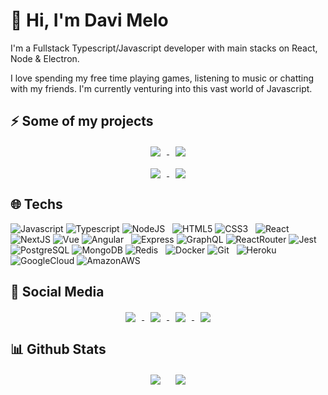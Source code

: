 # 👋 Hi, I'm Davi Melo

I'm a Fullstack Typescript/Javascript developer with main stacks on React, Node & Electron.

I love spending my free time playing games, listening to music or chatting with my friends. I'm currently venturing into this vast world of Javascript.

## ⚡ Some of my projects

<div align="center">
    <a href="https://github.com/DaviZMelo/waclone-api">
    <img align="center" src="https://github-readme-stats.vercel.app/api/pin/?username=DaviZMelo&repo=waclone-api&theme=vision-friendly-dark" hspace="10"/>
  </a>
  <a href="https://github.com/DaviZMelo/github-api-react">
    <img align="center" src="https://github-readme-stats.vercel.app/api/pin/?username=DaviZMelo&repo=github-api-react&theme=vision-friendly-dark" hspace="10"/>
  </a>
  <br /><br />
  <a href="https://github.com/DaviZMelo/solid-api">
    <img align="center" src="https://github-readme-stats.vercel.app/api/pin/?username=DaviZMelo&repo=solid-api&theme=vision-friendly-dark&" hspace="10"/>
  </a>
    <a href="https://github.com/DaviZMelo/ecoleta">
    <img align="center" src="https://github-readme-stats.vercel.app/api/pin/?username=DaviZMelo&repo=ecoleta&theme=vision-friendly-dark" hspace="10"/>
  </a>
</div>

## 🌐 Techs

![Javascript](https://img.shields.io/badge/JavaScript-F7DF1E?style=for-the-badge&logo=javascript&logoColor=black)
![Typescript](https://img.shields.io/badge/TypeScript-007ACC?style=for-the-badge&logo=typescript&logoColor=white)
![NodeJS](https://img.shields.io/badge/Node.js-339933?style=for-the-badge&logo=nodedotjs&logoColor=white)
&nbsp;
![HTML5](https://img.shields.io/badge/HTML5-E34F26?style=for-the-badge&logo=html5&logoColor=white)
![CSS3](https://img.shields.io/badge/CSS3-1572B6?style=for-the-badge&logo=css3&logoColor=white)
&nbsp;
![React](https://img.shields.io/badge/React-20232A?style=for-the-badge&logo=react&logoColor=61DAFB)
![NextJS](https://img.shields.io/badge/next.js-000000?style=for-the-badge&logo=nextdotjs&logoColor=white)
![Vue](https://img.shields.io/badge/Vue.js-35495E?style=for-the-badge&logo=vuedotjs&logoColor=4FC08D)
![Angular](https://img.shields.io/badge/Angular-DD0031?style=for-the-badge&logo=angular&logoColor=white)
&nbsp;
![Express](https://img.shields.io/badge/Express.js-000000?style=for-the-badge&logo=express&logoColor=white)
![GraphQL](https://img.shields.io/badge/GraphQl-E10098?style=for-the-badge&logo=graphql&logoColor=white)
![ReactRouter](https://img.shields.io/badge/React_Router-CA4245?style=for-the-badge&logo=react-router&logoColor=white)
![Jest](https://img.shields.io/badge/Jest-C21325?style=for-the-badge&logo=jest&logoColor=white)
&nbsp;
![PostgreSQL](https://img.shields.io/badge/PostgreSQL-316192?style=for-the-badge&logo=postgresql&logoColor=white)
![MongoDB](https://img.shields.io/badge/MongoDB-4EA94B?style=for-the-badge&logo=mongodb&logoColor=white)
![Redis](https://img.shields.io/badge/redis-%23DD0031.svg?&style=for-the-badge&logo=redis&logoColor=white)
&nbsp;
![Docker](https://img.shields.io/badge/Docker-2CA5E0?style=for-the-badge&logo=docker&logoColor=white)
![Git](https://img.shields.io/badge/Git-F05032?style=for-the-badge&logo=git&logoColor=white)
&nbsp;
![Heroku](https://img.shields.io/badge/Heroku-430098?style=for-the-badge&logo=heroku&logoColor=white)
![GoogleCloud](https://img.shields.io/badge/Google_Cloud-4285F4?style=for-the-badge&logo=google-cloud&logoColor=white)
![AmazonAWS](https://img.shields.io/badge/Amazon_AWS-232F3E?style=for-the-badge&logo=amazon-aws&logoColor=white)


## 📱 Social Media

<p align="center">
    <a href="https://wa.me/5511964945942">
      <img align="center" src="https://img.shields.io/badge/WhatsApp-25D366?style=for-the-badge&logo=whatsapp&logoColor=white" hspace="10"/>
    </a>
    <a href="https://discord.com/users/488483416959090690">
      <img align="center" src="https://img.shields.io/badge/Discord-7289DA?style=for-the-badge&logo=discord&logoColor=white" hspace="10"/>
    </a>
    <a href="https://twitter.com/m3l0t">
      <img align="center" src="https://img.shields.io/badge/Twitter-1DA1F2?style=for-the-badge&logo=twitter&logoColor=white" hspace="10"/>
    </a>
    <a href="https://www.npmjs.com/~davizmelo">
      <img align="center" src="https://img.shields.io/badge/npm-CB3837?style=for-the-badge&logo=npm&logoColor=white" hspace="10"/>
    </a>
</p>


## 📊 Github Stats

<div align="center">
  <img align="center" src="https://github-readme-stats.vercel.app/api/top-langs/?username=DaviZMelo&theme=vision-friendly-dark" hspace="10"/>
  <img align="center" src="https://github-readme-stats.vercel.app/api?username=DaviZMelo&theme=vision-friendly-dark" hspace="10"/>
</div>






<!--
**DaviZMelo/DaviZMelo** is a ✨ _special_ ✨ repository because its `README.md` (this file) appears on your GitHub profile.

Here are some ideas to get you started:

- 🔭 I’m currently working on ...
- 🌱 I’m currently learning ...
- 👯 I’m looking to collaborate on ...
- 🤔 I’m looking for help with ...
- 💬 Ask me about ...
- 📫 How to reach me: ...
- 😄 Pronouns: ...
- ⚡ Fun fact: ...
-->
